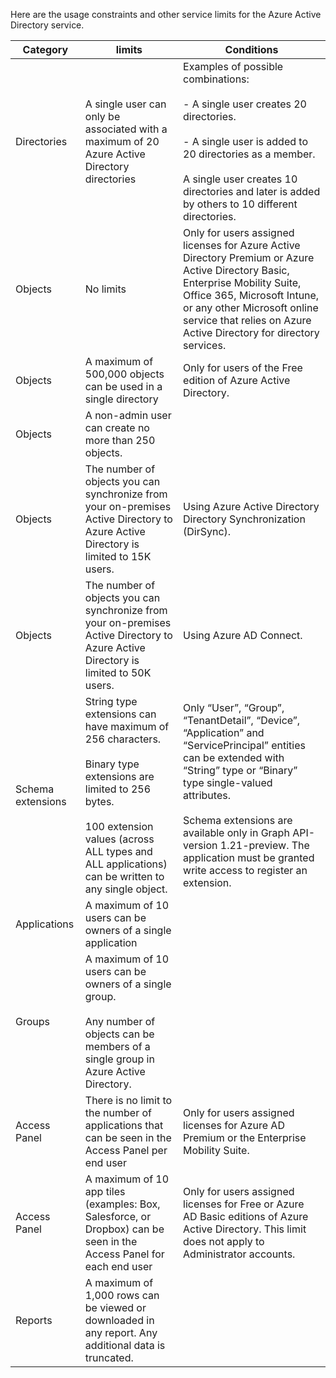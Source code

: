 Here are the usage constraints and other service limits for the Azure Active Directory service.

| Category | limits | Conditions |
|---|---|---|
| Directories | A single user can only be associated with a maximum of 20 Azure Active Directory directories | Examples of possible combinations: <br /><br />- A single user creates 20 directories.<br /><br />- A single user is added to 20 directories as a member.<br /><br />A single user creates 10 directories and later is added by others to 10 different directories. |
|  Objects | No limits | Only for users assigned licenses for Azure Active Directory Premium or Azure Active Directory Basic, Enterprise Mobility Suite, Office 365, Microsoft Intune, or any other Microsoft online service that relies on Azure Active Directory for directory services.
| Objects | A maximum of 500,000 objects can be used in a single directory | Only for users of the Free edition of Azure Active Directory. |
| Objects | A non-admin user can create no more than 250 objects. |  <br /><br /> |
| Objects | The number of objects you can synchronize from your on-premises Active Directory to Azure Active Directory is limited to 15K users.  | Using Azure Active Directory Directory Synchronization (DirSync). |
| Objects | The number of objects you can synchronize from your on-premises Active Directory to Azure Active Directory is limited to 50K users.  | Using Azure AD Connect. |
| Schema extensions | String type extensions can have maximum of 256 characters.<br /><br />Binary type extensions are limited to 256 bytes.<br /><br />100 extension values (across ALL types and ALL applications) can be written to any single object. | Only “User”, “Group”, “TenantDetail”, “Device”, “Application” and “ServicePrincipal” entities can be extended with “String” type or “Binary” type single-valued attributes.<br /><br />Schema extensions are available only in Graph API-version 1.21-preview. The application must be granted write access to register an extension. |
| Applications | A maximum of 10 users can be owners of a single application | <br /><br /> |
| Groups | A maximum of 10 users can be owners of a single group.<br /><br />Any number of objects can be members of a single group in Azure Active Directory. | <br /><br /> |
| Access Panel | There is no limit to the number of applications that can be seen in the Access Panel per end user |  Only for users assigned licenses for Azure AD Premium or the Enterprise Mobility Suite. |
| Access Panel |A maximum of 10 app tiles (examples: Box, Salesforce, or Dropbox) can be seen in the Access Panel for each end user | Only for users assigned licenses for Free or Azure AD Basic editions of Azure Active Directory. This limit does not apply to Administrator accounts. |
| Reports | A maximum of 1,000 rows can be viewed or downloaded in any report. Any additional data is truncated. | <br /><br /> |
